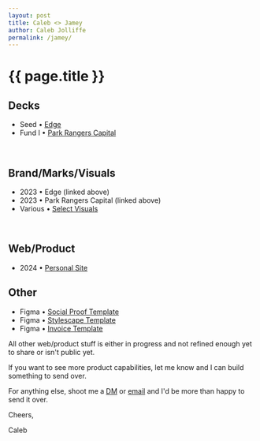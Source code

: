```yaml
---
layout: post
title: Caleb <> Jamey
author: Caleb Jolliffe
permalink: /jamey/
---
```


{{ page.title }}
================

## Decks
<ul class="posts">
    <li>
        <span>Seed</span>
        &bull;
        <a href="https://www.figma.com/proto/Ni7x12FC2wIM1nwbBxwSzZ/Jamey-%7C-Demos?page-id=0%3A1&type=design&node-id=1-4&viewport=383%2C278%2C0.02&t=wShndZuu0e66tiqr-1&scaling=contain" target="_blank">Edge</a>
    </li>
    <li>
        <span>Fund I</span>
        &bull;
        <a href="https://www.figma.com/proto/Ni7x12FC2wIM1nwbBxwSzZ/Jamey-%7C-Demos?page-id=10%3A22&type=design&node-id=10-25&viewport=231%2C768%2C0.05&t=2s274D4OibAV0F7r-1&scaling=contain&mode=design" target="_blank">Park Rangers Capital</a>
    </li>
</ul>
<br>

## Brand/Marks/Visuals
<ul class="posts">
    <li>
        <span>2023</span>
        &bull;
        Edge (linked above)
    </li>
    <li>
        <span>2023</span>
        &bull;
        Park Rangers Capital (linked above)
    </li>
    <li>
        <span>Various</span>
        &bull;
        <a href="https://www.figma.com/proto/Ni7x12FC2wIM1nwbBxwSzZ/Jamey-%7C-Demos?page-id=17%3A931&type=design&node-id=19-932&viewport=104%2C198%2C0.05&t=6wRxiBg0reHyAJlG-1&scaling=contain&mode=design" target="_blank">Select Visuals</a>
    </li>
</ul>
<br>

## Web/Product
<ul class="posts">
    <li>
        <span>2024</span>
        &bull;
        <a href="https://calebjolliffe.co" target="_blank">Personal Site</a>
    </li>
</ul>

## Other
<ul class="posts">
    <li>
        <span>Figma</span>
        &bull;
        <a href="https://www.figma.com/community/file/1146879055185331497/social-proof" target="_blank">Social Proof Template</a>
    </li>
    <li>
        <span>Figma</span>
        &bull;
        <a href="https://www.figma.com/community/file/1142308631181984935/stylescape" target="_blank">Stylescape Template</a>
    </li>
    <li>
        <span>Figma</span>
        &bull;
        <a href="https://www.figma.com/community/file/1150987829658682539/invoice-template" target="_blank">Invoice Template</a>
</ul>

All other web/product stuff is either in progress and not refined enough yet to share or isn't public yet.

If you want to see more product capabilities, let me know and I can build something to send over.

For anything else, shoot me a [DM](https://twitter.com/calebjolliffe/) or [email](mailto:calebjolliffe@proton.me) and I'd be more than happy to send it over.

Cheers,

Caleb